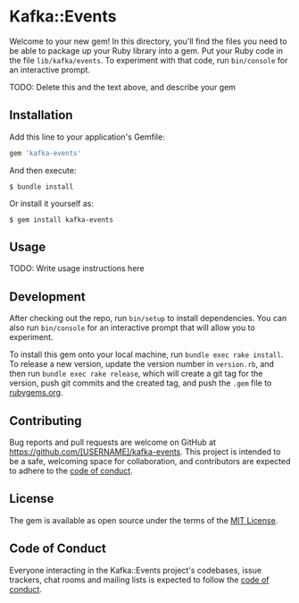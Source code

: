 # Kafka::Events

Welcome to your new gem! In this directory, you'll find the files you need to be able to package up your Ruby library into a gem. Put your Ruby code in the file `lib/kafka/events`. To experiment with that code, run `bin/console` for an interactive prompt.

TODO: Delete this and the text above, and describe your gem

## Installation

Add this line to your application's Gemfile:

```ruby
gem 'kafka-events'
```

And then execute:

    $ bundle install

Or install it yourself as:

    $ gem install kafka-events

## Usage

TODO: Write usage instructions here

## Development

After checking out the repo, run `bin/setup` to install dependencies. You can also run `bin/console` for an interactive prompt that will allow you to experiment.

To install this gem onto your local machine, run `bundle exec rake install`. To release a new version, update the version number in `version.rb`, and then run `bundle exec rake release`, which will create a git tag for the version, push git commits and the created tag, and push the `.gem` file to [rubygems.org](https://rubygems.org).

## Contributing

Bug reports and pull requests are welcome on GitHub at https://github.com/[USERNAME]/kafka-events. This project is intended to be a safe, welcoming space for collaboration, and contributors are expected to adhere to the [code of conduct](https://github.com/[USERNAME]/kafka-events/blob/main/CODE_OF_CONDUCT.md).

## License

The gem is available as open source under the terms of the [MIT License](https://opensource.org/licenses/MIT).

## Code of Conduct

Everyone interacting in the Kafka::Events project's codebases, issue trackers, chat rooms and mailing lists is expected to follow the [code of conduct](https://github.com/[USERNAME]/kafka-events/blob/main/CODE_OF_CONDUCT.md).
